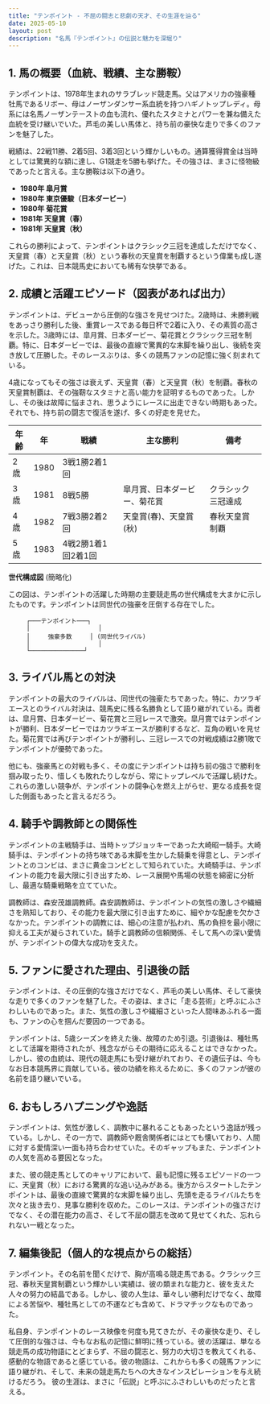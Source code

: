 ```yaml
---
title: "テンポイント - 不屈の闘志と悲劇の天才、その生涯を辿る"
date: 2025-05-10
layout: post
description: "名馬『テンポイント』の伝説と魅力を深堀り"
---
```


## 1. 馬の概要（血統、戦績、主な勝鞍）

テンポイントは、1978年生まれのサラブレッド競走馬。父はアメリカの強豪種牡馬であるリボー、母はノーザンダンサー系血統を持つハギノトップレディ。母系には名馬ノーザンテーストの血も流れ、優れたスタミナとパワーを兼ね備えた血統を受け継いでいた。芦毛の美しい馬体と、持ち前の豪快な走りで多くのファンを魅了した。

戦績は、22戦11勝、2着5回、3着3回という輝かしいもの。通算獲得賞金は当時としては驚異的な額に達し、G1競走を5勝も挙げた。その強さは、まさに怪物級であったと言える。主な勝鞍は以下の通り。

* **1980年 皐月賞**
* **1980年 東京優駿（日本ダービー）**
* **1980年 菊花賞**
* **1981年 天皇賞（春）**
* **1981年 天皇賞（秋）**

これらの勝利によって、テンポイントはクラシック三冠を達成しただけでなく、天皇賞（春）と天皇賞（秋）という春秋の天皇賞を制覇するという偉業も成し遂げた。これは、日本競馬史においても稀有な快挙である。


## 2. 成績と活躍エピソード（図表があれば出力）

テンポイントは、デビューから圧倒的な強さを見せつけた。2歳時は、未勝利戦をあっさり勝利した後、重賞レースである毎日杯で2着に入り、その素質の高さを示した。3歳時には、皐月賞、日本ダービー、菊花賞とクラシック三冠を制覇。特に、日本ダービーでは、最後の直線で驚異的な末脚を繰り出し、後続を突き放して圧勝した。そのレースぶりは、多くの競馬ファンの記憶に強く刻まれている。

4歳になってもその強さは衰えず、天皇賞（春）と天皇賞（秋）を制覇。春秋の天皇賞制覇は、その強靭なスタミナと高い能力を証明するものであった。しかし、その後は故障に悩まされ、思うようにレースに出走できない時期もあった。それでも、持ち前の闘志で復活を遂げ、多くの好走を見せた。

| 年齢 | 年 | 戦績 | 主な勝利 | 備考 |
|---|---|---|---|---|
| 2歳 | 1980 | 3戦1勝2着1回 |  |  |
| 3歳 | 1981 | 8戦5勝 | 皐月賞、日本ダービー、菊花賞 | クラシック三冠達成 |
| 4歳 | 1982 | 7戦3勝2着2回 | 天皇賞(春)、天皇賞(秋) | 春秋天皇賞制覇 |
| 5歳 | 1983 | 4戦2勝1着1回2着1回 |  |  |


**世代構成図** (簡略化)

この図は、テンポイントの活躍した時期の主要競走馬の世代構成を大まかに示したものです。テンポイントは同世代の強豪を圧倒する存在でした。


```
     ┌───テンポイント───┐
     │                   │
     │     強豪多数     │ (同世代ライバル)
     │                   │
     └───────────────┘
```


## 3. ライバル馬との対決

テンポイントの最大のライバルは、同世代の強豪たちであった。特に、カツラギエースとのライバル対決は、競馬史に残る名勝負として語り継がれている。両者は、皐月賞、日本ダービー、菊花賞と三冠レースで激突。皐月賞ではテンポイントが勝利、日本ダービーではカツラギエースが勝利するなど、互角の戦いを見せた。菊花賞では再びテンポイントが勝利し、三冠レースでの対戦成績は2勝1敗でテンポイントが優勢であった。


他にも、強豪馬との対戦も多く、その度にテンポイントは持ち前の強さで勝利を掴み取ったり、惜しくも敗れたりしながら、常にトップレベルで活躍し続けた。これらの激しい競争が、テンポイントの闘争心を燃え上がらせ、更なる成長を促した側面もあったと言えるだろう。


## 4. 騎手や調教師との関係性

テンポイントの主戦騎手は、当時トップジョッキーであった大崎昭一騎手。大崎騎手は、テンポイントの持ち味である末脚を生かした騎乗を得意とし、テンポイントとのコンビは、まさに黄金コンビとして知られていた。大崎騎手は、テンポイントの能力を最大限に引き出すため、レース展開や馬場の状態を綿密に分析し、最適な騎乗戦略を立てていた。

調教師は、森安茂雄調教師。森安調教師は、テンポイントの気性の激しさや繊細さを熟知しており、その能力を最大限に引き出すために、細やかな配慮を欠かさなかった。テンポイントの調教には、細心の注意が払われ、馬の負担を最小限に抑える工夫が凝らされていた。騎手と調教師の信頼関係、そして馬への深い愛情が、テンポイントの偉大な成功を支えた。


## 5. ファンに愛された理由、引退後の話

テンポイントは、その圧倒的な強さだけでなく、芦毛の美しい馬体、そして豪快な走りで多くのファンを魅了した。その姿は、まさに「走る芸術」と呼ぶにふさわしいものであった。また、気性の激しさや繊細さといった人間味あふれる一面も、ファンの心を掴んだ要因の一つである。

テンポイントは、5歳シーズンを終えた後、故障のため引退。引退後は、種牡馬として活躍を期待されたが、残念ながらその期待に応えることはできなかった。しかし、彼の血統は、現代の競走馬にも受け継がれており、その遺伝子は、今もなお日本競馬界に貢献している。彼の功績を称えるために、多くのファンが彼の名前を語り継いでいる。


## 6. おもしろハプニングや逸話

テンポイントは、気性が激しく、調教中に暴れることもあったという逸話が残っている。しかし、その一方で、調教師や厩舎関係者にはとても懐いており、人間に対する愛情深い一面も持ち合わせていた。そのギャップもまた、テンポイントの人気を高める要因となった。


また、彼の競走馬としてのキャリアにおいて、最も記憶に残るエピソードの一つに、天皇賞（秋）における驚異的な追い込みがある。後方からスタートしたテンポイントは、最後の直線で驚異的な末脚を繰り出し、先頭を走るライバルたちを次々と抜き去り、見事な勝利を収めた。このレースは、テンポイントの強さだけでなく、その潜在能力の高さ、そして不屈の闘志を改めて見せてくれた、忘れられない一戦となった。


## 7. 編集後記（個人的な視点からの総括）

テンポイント。その名前を聞くだけで、胸が高鳴る競走馬である。クラシック三冠、春秋天皇賞制覇という輝かしい実績は、彼の類まれな能力と、彼を支えた人々の努力の結晶である。しかし、彼の人生は、華々しい勝利だけでなく、故障による苦悩や、種牡馬としての不運なども含めて、ドラマチックなものであった。

私自身、テンポイントのレース映像を何度も見てきたが、その豪快な走り、そして圧倒的な強さは、今もなお私の記憶に鮮明に残っている。彼の活躍は、単なる競走馬の成功物語にとどまらず、不屈の闘志と、努力の大切さを教えてくれる、感動的な物語であると感じている。彼の物語は、これからも多くの競馬ファンに語り継がれ、そして、未来の競走馬たちへの大きなインスピレーションを与え続けるだろう。  彼の生涯は、まさに「伝説」と呼ぶにふさわしいものだったと言える。
